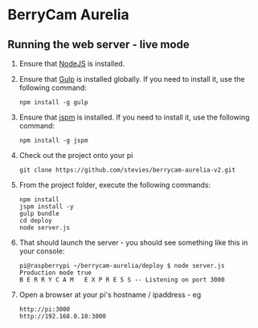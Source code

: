 # BerryCam  Aurelia

## Running the web server - live mode

1. Ensure that [NodeJS](http://nodejs.org/) is installed.
2. Ensure that [Gulp](http://gulpjs.com/) is installed globally. If you need to install it, use the following command:

    ```shell
    npm install -g gulp
    ```
3. Ensure that [jspm](http://jspm.io/) is installed. If you need to install it, use the following command:

    ```shell
    npm install -g jspm
    ```
4. Check out the project onto your pi

   ```shell
   git clone https://github.com/stevies/berrycam-aurelia-v2.git
   ```

4. From the project folder, execute the following commands:

    ```shell
    npm install
    jspm install -y
    gulp bundle
    cd deploy
    node server.js
    ```
5. That should launch the server - you should see something like this in your console:

    ```
    pi@raspberrypi ~/berrycam-aurelia/deploy $ node server.js
    Production mode true
    B E R R Y C A M   E X P R E S S -- Listening on port 3000
    ```
6. Open a browser at your pi's hostname / ipaddress - eg

    ```
    http://pi:3000
    http://192.168.0.10:3000
    ```



